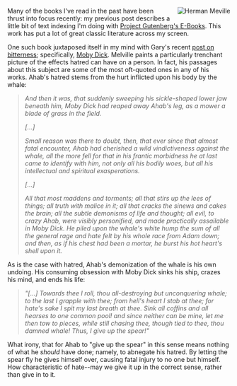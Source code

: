 <a href="http://threebrothers.org/brendan/blog/wp-content/uploads/2007/01/melville.jpg"><img style="float: right; margin-left: 1em; margin-bottom: 1em" alt="Herman Meville" id="image18" src="http://threebrothers.org/brendan/blog/wp-content/uploads/2007/01/melville.thumbnail.jpg" /></a>Many of the books I've read in the past have been thrust into focus recently: my previous post describes a little bit of text indexing I'm doing with <a href="http://gutenberg.org">Project Gutenberg's E-Books</a>.  This work has put a lot of great classic literature across my screen.

One such book juxtaposed itself in my mind with Gary's recent <a href="http://www.scottsprogress.net/wordpress/2007/01/10/quote-to-ponder/">post on bitterness</a>; specifically, <a href="http://www.gutenberg.org/etext/2489">Moby Dick</a>.  Melville paints a particularly trenchant picture of the effects hatred can have on a person.  In fact, his passages about this subject are some of the most oft-quoted ones in any of his works.  Ahab's hatred stems from the hurt inflicted upon his body by the whale:
<blockquote><em> And then it was, that suddenly sweeping his sickle-shaped lower jaw beneath him, Moby Dick had reaped away Ahab's leg, as a mower a blade of grass in the field.</em>

<em>[...]</em>

<em>Small reason was there to doubt, then, that ever since that almost fatal encounter, Ahab had cherished a wild vindictiveness against the whale, all the more fell for that in his frantic morbidness he at last came to identify with him, not only all his bodily woes, but all his intellectual and spiritual exasperations.</em>

<em>[...]</em>

<em>All that most maddens and torments; all that stirs up the lees of things; all truth with malice in it; all that cracks the sinews and cakes the brain; all the subtle demonisms of life and thought; all evil, to crazy Ahab, were visibly personified, and made practically assailable in Moby Dick.  He piled upon the whale's white hump the sum of all the general rage and hate felt by his whole race from Adam down; and then, as if his chest had been a mortar, he burst his hot heart's shell upon it.</em></blockquote>
As is the case with hatred, Ahab's demonization of the whale is his own undoing.  His consuming obsession with Moby Dick sinks his ship, crazes his mind, and ends his life:
<blockquote><em> "[...] Towards thee I roll, thou all-destroying but unconquering whale; to the last I grapple with thee; from hell's heart I stab at thee; for hate's sake I spit my last breath at thee.  Sink all coffins and all hearses to one common pool! and since neither can be mine, let me then tow to pieces, while still chasing thee, though tied to thee, thou damned whale!  Thus, I give up the spear!" </em></blockquote>
What irony, that for Ahab to "give up the spear" in this sense means nothing of what he <em>should</em> have done; namely, to abnegate his hatred.  By letting the spear fly he gives himself over, causing fatal injury to no one but himself.  How characteristic of hate--may we give it up in the correct sense, rather than give in to it.